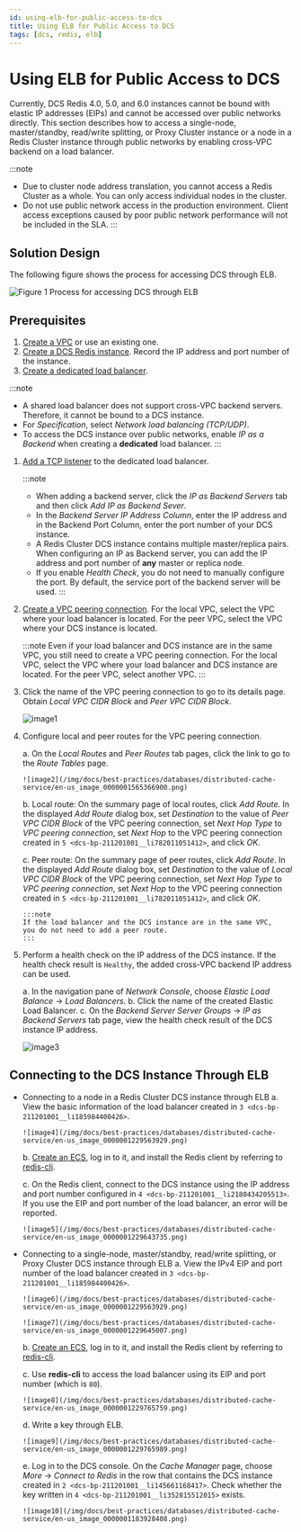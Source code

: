 ```yaml
---
id: using-elb-for-public-access-to-dcs
title: Using ELB for Public Access to DCS
tags: [dcs, redis, elb]
---
```


# Using ELB for Public Access to DCS

Currently, DCS Redis 4.0, 5.0, and 6.0 instances cannot be bound with
elastic IP addresses (EIPs) and cannot be accessed over public networks
directly. This section describes how to access a single-node,
master/standby, read/write splitting, or Proxy Cluster instance or a
node in a Redis Cluster instance through public networks by enabling
cross-VPC backend on a load balancer.

:::note
-   Due to cluster node address translation, you cannot access a Redis
    Cluster as a whole. You can only access individual nodes in the
    cluster.
-   Do not use public network access in the production environment.
    Client access exceptions caused by poor public network performance
    will not be included in the SLA.
:::

## Solution Design

The following figure shows the process for accessing DCS through ELB.

![**Figure 1** Process for accessing DCS through ELB](/img/docs/best-practices/databases/distributed-cache-service/en-us_image_0000001231321333.png)

## Prerequisites

1.  [Create a VPC](https://docs.otc.t-systems.com/virtual-private-cloud/umn/vpc_and_subnet/vpc/creating_a_vpc.html#en-us-topic-0013935842)
    or use an existing one.
2.  [Create a DCS Redis instance](https://docs.otc.t-systems.com/distributed-cache-service/umn/getting_started/creating_an_instance/creating_a_dcs_redis_instance.html#dcs-ug-0326008).
    Record the IP address and port number of the instance.
3.  [Create a dedicated load balancer](https://docs.otc.t-systems.com/elastic-load-balancing/umn/load_balancer/creating_a_dedicated_load_balancer.html).

:::note
-   A shared load balancer does not support cross-VPC backend
    servers. Therefore, it cannot be bound to a DCS instance.
-   For *Specification*, select *Network load balancing
    (TCP/UDP)*.
-   To access the DCS instance over public networks, enable *IP as
    a Backend* when creating a **dedicated** load balancer.
:::

1.  [Add a TCP listener](https://docs.otc.t-systems.com/elastic-load-balancing/umn/listener/adding_a_tcp_listener.html)
    to the dedicated load balancer.

    :::note
    -  When adding a backend server, click the *IP as Backend
        Servers* tab and then click *Add IP as Backend Sever*.
    -  In the *Backend Server IP Address Column*, enter the IP address
        and in the Backend Port Column, enter the port number of your
        DCS instance.
    -  A Redis Cluster DCS instance contains multiple master/replica
        pairs. When configuring an IP as Backend server, you can add the
        IP address and port number of **any** master or replica node.
    -  If you enable *Health Check*, you do not need to manually
        configure the port. By default, the service port of the backend
        server will be used.
    :::

2.  [Create a VPC peering connection](https://docs.otc.t-systems.com/virtual-private-cloud/umn/vpc_peering_connection/creating_a_vpc_peering_connection_with_a_vpc_in_another_account.html#en-us-topic-0046655038).
    For the local VPC, select the VPC where your load balancer is located. For the peer VPC, select the VPC where your DCS instance is
    located.

    :::note
    Even if your load balancer and DCS instance are in the same VPC, you
    still need to create a VPC peering connection. For the local VPC,
    select the VPC where your load balancer and DCS instance are
    located. For the peer VPC, select another VPC.
    :::

3.  Click the name of the VPC peering connection to go to its details
    page. Obtain *Local VPC CIDR Block* and *Peer VPC CIDR Block*.

    ![image1](/img/docs/best-practices/databases/distributed-cache-service/en-us_image_0000001616102745.png)

4.  Configure local and peer routes for the VPC peering connection.

    a.  On the *Local Routes* and *Peer Routes* tab pages, click the
        link to go to the *Route Tables* page.

        ![image2](/img/docs/best-practices/databases/distributed-cache-service/en-us_image_0000001565366900.png)

    b.  Local route: On the summary page of local routes, click *Add
        Route*. In the displayed *Add Route* dialog box, set
        *Destination* to the value of *Peer VPC CIDR Block* of the
        VPC peering connection, set *Next Hop Type* to *VPC peering
        connection*, set *Next Hop* to the VPC peering connection
        created in `5 <dcs-bp-211201001__li782011051412>`, and click
        *OK*.

    c.  Peer route: On the summary page of peer routes, click *Add
        Route*. In the displayed *Add Route* dialog box, set
        *Destination* to the value of *Local VPC CIDR Block* of the
        VPC peering connection, set *Next Hop Type* to *VPC peering
        connection*, set *Next Hop* to the VPC peering connection
        created in `5 <dcs-bp-211201001__li782011051412>`, and click
        *OK*.

        :::note
        If the load balancer and the DCS instance are in the same VPC,
        you do not need to add a peer route.
        :::

5.  Perform a health check on the IP address of the DCS instance. If the
    health check result is `Healthy`, the added cross-VPC backend IP
    address can be used.

    a.  In the navigation pane of *Network Console*, choose *Elastic
        Load Balance* -> *Load Balancers*.
    b.  Click the name of the created Elastic Load Balancer.
    c.  On the *Backend Server Server Groups* -> *IP as Backend
        Servers* tab page, view the health check result of the DCS
        instance IP address.

    ![image3](/img/docs/best-practices/databases/distributed-cache-service/en-us_image_0000001260455881.png)

## Connecting to the DCS Instance Through ELB

-   Connecting to a node in a Redis Cluster DCS instance through ELB
    a.  View the basic information of the load balancer created in
        `3 <dcs-bp-211201001__li185984400426>`.

        ![image4](/img/docs/best-practices/databases/distributed-cache-service/en-us_image_0000001229563929.png)

    b.  [Create an
        ECS](https://docs.otc.t-systems.com/elastic-cloud-server/umn/getting_started/creating_an_ecs/index.html#en-us-topic-0021831611),
        log in to it, and install the Redis client by referring to
        [redis-cli](https://docs.otc.t-systems.com/distributed-cache-service/umn/getting_started/accessing_an_instance/accessing_a_dcs_redis_instance_through_redis-cli.html#dcs-ug-0326009).

    c.  On the Redis client, connect to the DCS instance using the IP
        address and port number configured in
        `4 <dcs-bp-211201001__li2180434205513>`. If you use the EIP and
        port number of the load balancer, an error will be reported.

        ![image5](/img/docs/best-practices/databases/distributed-cache-service/en-us_image_0000001229643735.png)
-   Connecting to a single-node, master/standby, read/write splitting,
    or Proxy Cluster DCS instance through ELB
    a.  View the IPv4 EIP and port number of the load balancer created
        in `3 <dcs-bp-211201001__li185984400426>`.

        ![image6](/img/docs/best-practices/databases/distributed-cache-service/en-us_image_0000001229563929.png)

        ![image7](/img/docs/best-practices/databases/distributed-cache-service/en-us_image_0000001229645007.png)

    b.  [Create an
        ECS](https://docs.otc.t-systems.com/elastic-cloud-server/umn/getting_started/creating_an_ecs/index.html#en-us-topic-0021831611),
        log in to it, and install the Redis client by referring to
        [redis-cli](https://docs.otc.t-systems.com/distributed-cache-service/umn/getting_started/accessing_an_instance/accessing_a_dcs_redis_instance_through_redis-cli.html#dcs-ug-0326009).

    c.  Use **redis-cli** to access the load balancer using its EIP and port
        number (which is `80`).

        ![image8](/img/docs/best-practices/databases/distributed-cache-service/en-us_image_0000001229765759.png)

    d.  Write a key through ELB.

        ![image9](/img/docs/best-practices/databases/distributed-cache-service/en-us_image_0000001229765989.png)

    e.  Log in to the DCS console. On the *Cache Manager* page, choose
        *More* -> *Connect to Redis* in the row that contains the
        DCS instance created in `2 <dcs-bp-211201001__li145661168417>`.
        Check whether the key written in
        `4 <dcs-bp-211201001__li352815512015>` exists.

        ![image10](/img/docs/best-practices/databases/distributed-cache-service/en-us_image_0000001183928408.png)